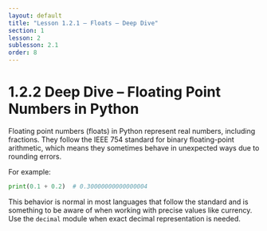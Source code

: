```yaml
---
layout: default
title: "Lesson 1.2.1 – Floats – Deep Dive"
section: 1
lesson: 2
sublesson: 2.1
order: 8
---
```


# 1.2.2 Deep Dive – Floating Point Numbers in Python

Floating point numbers (floats) in Python represent real numbers, including fractions. They follow the IEEE 754 standard for binary floating-point arithmetic, which means they sometimes behave in unexpected ways due to rounding errors.

For example:

```python
print(0.1 + 0.2)  # 0.30000000000000004
```

This behavior is normal in most languages that follow the standard and is something to be aware of when working with precise values like currency. Use the `decimal` module when exact decimal representation is needed.
